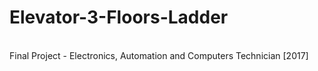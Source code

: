 # Elevator-3-Floors-Ladder
 </br>
Final Project - Electronics, Automation and Computers Technician [2017]
